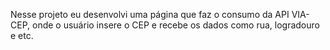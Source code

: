 Nesse projeto eu desenvolvi uma página que faz o consumo da API VIA-CEP, onde o usuário insere o CEP e recebe os dados como rua, logradouro e etc.
